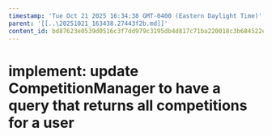 ```yaml
---
timestamp: 'Tue Oct 21 2025 16:34:38 GMT-0400 (Eastern Daylight Time)'
parent: '[[..\20251021_163438.27443f2b.md]]'
content_id: bd87623e0539d0516c3f7dd979c3195db4d817c71ba220018c3b684522ede12a
---
```


# implement: update CompetitionManager to have a query that returns all competitions for a user
